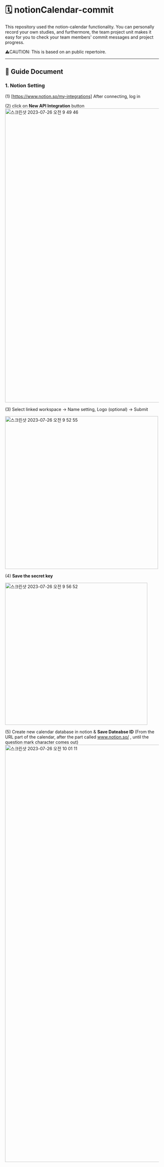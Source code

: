 # 🗓️ notionCalendar-commit


This repository used the notion-calendar functionality. You can personally record your own studies, and furthermore, the team project unit makes it easy for you to check your team members' commit messages and project progress.

⚠️CAUTION: This is based on an public repertoire.

---

## 📄 Guide Document 

### 1. Notion Setting
(1) [https://www.notion.so/my-integrations] After connecting, log in

(2) click on **New API Integration** button
<img width="964" alt="스크린샷 2023-07-26 오전 9 49 46" src="https://github.com/KKardd/notionCalendar-commit/assets/108740187/50014243-67eb-4212-92dd-27c28fdfb2f5">


(3) Select linked workspace → Name setting, Logo (optional) → Submit

<img width="501" alt="스크린샷 2023-07-26 오전 9 52 55" src="https://github.com/KKardd/notionCalendar-commit/assets/108740187/a5c55ed1-d334-479c-b5bd-9df599dabaf3">

(4) **Save the secret key**

<img width="466" alt="스크린샷 2023-07-26 오전 9 56 52" src="https://github.com/KKardd/notionCalendar-commit/assets/108740187/8c4d9295-b950-455a-8265-acc8358c8e9b">

(5) Create new calendar database in notion & **Save Dateabse ID**
(From the URL part of the calendar, after the part called www.notion.so/ , until the question mark character comes out)
<img width="1368" alt="스크린샷 2023-07-26 오전 10 01 11" src="https://github.com/KKardd/notionCalendar-commit/assets/108740187/1efa8eb1-53ae-4f24-8342-a508e9854318">

